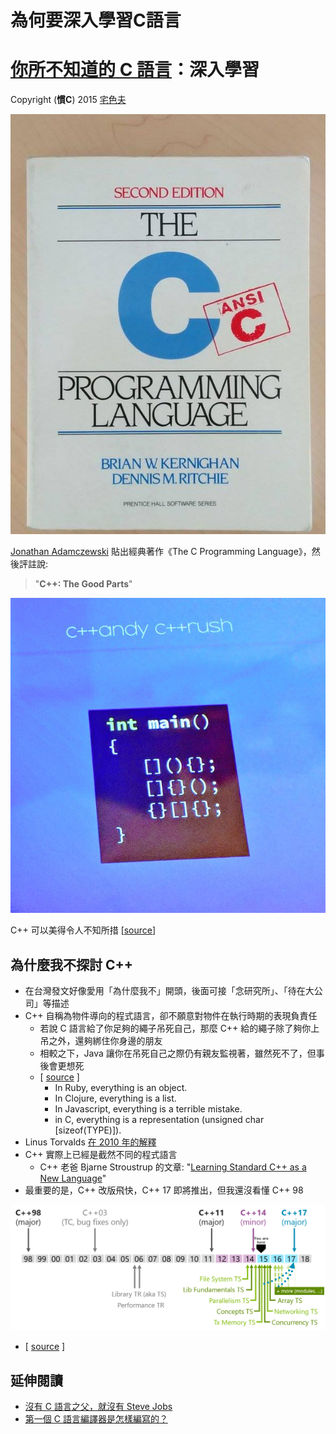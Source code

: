 # 為何要深入學習C語言



# [你所不知道的 C 語言](http://hackfoldr.org/dykc/)：深入學習

Copyright (**慣C**) 2015 [宅色夫](http://wiki.csie.ncku.edu.tw/User/jserv)

![](images/1gWHzfd.png)


[Jonathan Adamczewski](https://twitter.com/twoscomplement) 貼出經典著作《The C Programming Language》，然後評註說:
> "**C++: The Good Parts**"


![](images/4Uzmkvi.png)


C++ 可以美得令人不知所措 [[source](https://twitter.com/jfbastien/status/730963193799938051)]

## 為什麼我不探討 C++

* 在台灣發文好像愛用「為什麼我不」開頭，後面可接「念研究所」、「待在大公司」等描述
* C++ 自稱為物件導向的程式語言，卻不願意對物件在執行時期的表現負責任
    * 若說 C 語言給了你足夠的繩子吊死自己，那麼 C++ 給的繩子除了夠你上吊之外，還夠綁住你身邊的朋友
    * 相較之下，Java 讓你在吊死自己之際仍有親友監視著，雖然死不了，但事後會更想死
    * [ [source](https://twitter.com/RichRogersHDS/status/666798359244611584) ]
        * In Ruby, everything is an object.
        * In Clojure, everything is a list.
        * In Javascript, everything is a terrible mistake.
        * in C, everything is a representation (unsigned char [sizeof(TYPE)]).
* Linus Torvalds [在 2010 年的解釋](http://www.realworldtech.com/forum/?threadid=104196&curpostid=104208)
* C++ 實際上已經是截然不同的程式語言
    * C++ 老爸 Bjarne Stroustrup 的文章: "[Learning Standard C++ as a New Language](http://jjhou.boolan.com/programmer-4-learning-standard-cpp.htm)"
* 最重要的是，C++ 改版飛快，C++ 17 即將推出，但我還沒看懂 C++ 98

![](images/ITVm6gI.png)

* [ [source](https://isocpp.org/std/status) ]

## 延伸閱讀

* [沒有 C 語言之父，就沒有 Steve Jobs](http://blog.jobbole.com/92642/)
* [第一個 C 語言編譯器是怎樣編寫的？](http://blog.jobbole.com/94311/)